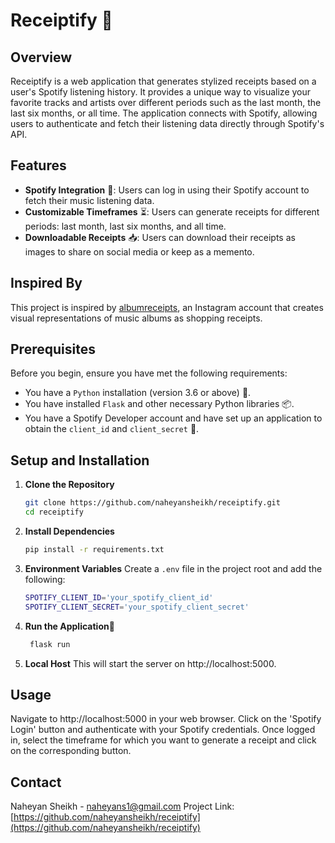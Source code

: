 # Receiptify 🧾

## Overview
Receiptify is a web application that generates stylized receipts based on a user's Spotify listening history. It provides a unique way to visualize your favorite tracks and artists over different periods such as the last month, the last six months, or all time. The application connects with Spotify, allowing users to authenticate and fetch their listening data directly through Spotify's API.

## Features
- **Spotify Integration** 🎵: Users can log in using their Spotify account to fetch their music listening data.
- **Customizable Timeframes** ⏳: Users can generate receipts for different periods: last month, last six months, and all time.
- **Downloadable Receipts** 📥: Users can download their receipts as images to share on social media or keep as a memento.

## Inspired By
This project is inspired by [albumreceipts](https://www.instagram.com/albumreceipts/), an Instagram account that creates visual representations of music albums as shopping receipts.

## Prerequisites
Before you begin, ensure you have met the following requirements:
- You have a `Python` installation (version 3.6 or above) 🐍.
- You have installed `Flask` and other necessary Python libraries 📦.
- You have a Spotify Developer account and have set up an application to obtain the `client_id` and `client_secret` 🔑.

## Setup and Installation
1. **Clone the Repository**
   ```bash
   git clone https://github.com/naheyansheikh/receiptify.git
   cd receiptify
2. **Install Dependencies**
   ```bash
   pip install -r requirements.txt
3. **Environment Variables**
    Create a `.env` file in the project root and add the following:
   ```bash
   SPOTIFY_CLIENT_ID='your_spotify_client_id'
   SPOTIFY_CLIENT_SECRET='your_spotify_client_secret'
4. **Run the Application🚀**
   ```bash
    flask run
5. **Local Host**
    This will start the server on http://localhost:5000.

## Usage
Navigate to http://localhost:5000 in your web browser. Click on the 'Spotify Login' button and authenticate with your Spotify credentials. Once logged in, select the timeframe for which you want to generate a receipt and click on the corresponding button.

## Contact
Naheyan Sheikh - naheyans1@gmail.com
Project Link: [https://github.com/naheyansheikh/receiptify](https://github.com/naheyansheikh/receiptify)
